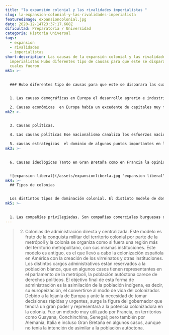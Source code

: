 ```yaml
---
title: "la expansión colonial y las rivalidades imperialistas "
slug: la-expansion-colonial-y-las-rivalidades-imperialista
featuredimage: expansioncolonial.jpg
date: 2020-12-14T23:37:17.668Z
dificultad: Preparatoria / Universidad
categoria: Historia Universal
tags:
  - expansion
  - rivalidades
  - imperialistas
short-description: Las causas de la expansión colonial y las rivalidades
  imperialistas Hubo diferentes tipo de causas para que este se disparara las
  cuales fueron
mk1: >-
  

  ### Hubo diferentes tipo de causas para que este se disparara las cuales fueron


  1. Las causas demográficas en Europa el desarrollo agrario e industrial va a generar un crecimiento importante de la población de 1815 a 1870 la población europea ha pasado de 190 millones a 300, y esa cifra se elevaba a 450 en el año 1914. 

  2. Causas económicas  en Europa había un excedente de capitales muy fuerte y que para buscar rentabilidad estos debían invertirse en otros lugares más rentables, de esta forma se irían muchos a África, Asia… para financiar construcciones portuarias, trazado ferroviario  Por último la carrera industrial y la competencia entre las economías de los países europeos lleva a una lucha por conseguir materias primas baratas para abastecer la industria y otros sectores económicos, esas materias primas se van a encontrar en África: productos tropicales, minerales,  y en Asia: opio, seda, El imperialismo y la expansión colonial.
mk2: >-
  

  3. Causas políticas.

  4. Las causas políticas Ese nacionalismo canaliza los esfuerzos nacionales hacia nuevas empresas para buscar el engrandecimiento de la nación que está llamada a un gran destino. La idea de prestigio dará lugar a la interpretación de que un país sin colonias es un país de segunda fila, eso lógicamente acelerará la lucha por la conquista de territorios

  5. causas estratégicas  el dominio de algunos puntos importantes en las rutas comerciales, y en algunos casos la posesión de un número determinado de factorías costeras, para repostar los barcos de vapor en las grandes travesías. En ese orden de cosas cada país traza unos objetivos de lo que tiene que ser su dominio y de qué tierras hay que conquistar, así Gran Bretaña considera que lo lógico sería unir El Cairo en Egipto con Ciudad del Cabo en Sudáfrica, dos territorios que domina; los portugueses intentarán unir sus dos territorios africanos: Angola y Mozambique; los franceses unir Argelia con el Senegal y conquistar todo el Sáhara; España unir las dos orillas del Estrecho
mk3: >-
  

  6. Causas ideológicas Tanto en Gran Bretaña como en Francia la opinión pública se ve sacudida por la ideología patriótica y nacionalista que extenderá la idea de conquista como un deber ineludible para con la patria. Echando mano del pasado cada nación encuentra en su Historia una etapa de esplendor y gloria a la que hay que imitar, hay que restaurar la gloria y el honor


  ![expansion liberal](/assets/expansionliberla.jpg "expansion liberal")
mk4: >-
  ## Tipos de colonias  


  Los distintos tipos de dominación colonial. El distinto modelo de dominación colonial que impongan las distintas potencias europeas vendrá determinado por numerosas variantes: grado de desarrollo político cultural del territorio, porcentaje de población blanca asentada en la zona, nivel de desarrollo económico, importancia estratégica de la futura colonia… Veamos cuáles son las más frecuentes.
mk5: >-
  

  1. Las compañías privilegiadas. Son compañías comerciales burguesas que reciben por parte de sus gobiernos permisos de explotación de un determinado producto en una zona determinada. Este modelo tendrá una gran importancia en Gran Bretaña y Holanda. El papel de la Compañía excede el puramente económico y, a menudo, se encarga de llevar pobladores, crear instituciones, declarar exenciones de impuestos, firmar pactos con los distintos poderes locales para la obtención de monopolios en la explotación de un producto e, incluso, la propiedad de la tierra. Un ejemplo del papel de estas compañías es el de la Compañía del Sudeste de África que dirigida por Cecil Rhodes colonizó gran parte del sur de este continente. Este modelo se suele dar en una primera fase de la expansión colonial, el papel de las compañías es transitorio y en el aspecto organizativo del territorio serán sustituidas por el Estado que crea un cuerpo de funcionarios para la administración de la zona dominada. El imperialismo y la expansión colonial.
---
```



 

>   2. Colonias de administración directa y centralizada. Este modelo es fruto de la conquista militar del territorio colonial por parte de la metrópoli y la colonia se organiza como si fuera una región más del territorio metropolitano, con sus mismas instituciones. Este modelo es antiguo, es el que llevó a cabo la colonización española en América con la creación de los virreinatos y otras instituciones. Los distintos cargos administrativos están reservados a la población blanca, que en algunos casos tienen representantes en el parlamento de la metrópoli, la población autóctona carece de derechos políticos. El objetivo final de esta forma de administración es la asimilación de la población indígena, es decir, su europeización, el convertirse al modo de vida del colonizador. Debido a la lejanía de Europa y ante la necesidad de tomar decisiones rápidas y urgentes, surge la figura del gobernador que tendrá un gran poder y representará a la potencia colonizadora en la colonia. Fue un método muy utilizado por Francia, en territorios como Guayana, Conchinchina, Senegal; pero también por Alemania, Italia e incluso Gran Bretaña en algunos casos, aunque no tenía la intención de asimilar a la población autóctona.